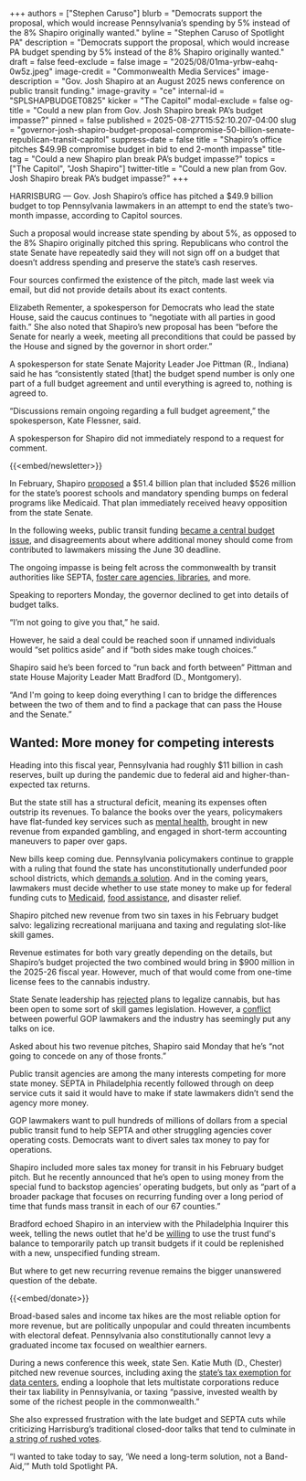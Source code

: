 +++
authors = ["Stephen Caruso"]
blurb = "Democrats support the proposal, which would increase Pennsylvania’s spending by 5% instead of the 8% Shapiro originally wanted."
byline = "Stephen Caruso of Spotlight PA"
description = "Democrats support the proposal, which would increase PA budget spending by 5% instead of the 8% Shapiro originally wanted."
draft = false
feed-exclude = false
image = "2025/08/01ma-yrbw-eahq-0w5z.jpeg"
image-credit = "Commonwealth Media Services"
image-description = "Gov. Josh Shapiro at an August 2025 news conference on public transit funding."
image-gravity = "ce"
internal-id = "SPLSHAPBUDGET0825"
kicker = "The Capitol"
modal-exclude = false
og-title = "Could a new plan from Gov. Josh Shapiro break PA’s budget impasse?"
pinned = false
published = 2025-08-27T15:52:10.207-04:00
slug = "governor-josh-shapiro-budget-proposal-compromise-50-billion-senate-republican-transit-capitol"
suppress-date = false
title = "Shapiro’s office pitches $49.9B compromise budget in bid to end 2-month impasse"
title-tag = "Could a new Shapiro plan break PA’s budget impasse?"
topics = ["The Capitol", "Josh Shapiro"]
twitter-title = "Could a new plan from Gov. Josh Shapiro break PA’s budget impasse?"
+++

HARRISBURG — Gov. Josh Shapiro’s office has pitched a $49.9 billion budget to top Pennsylvania lawmakers in an attempt to end the state’s two-month impasse, according to Capitol sources.

Such a proposal would increase state spending by about 5%, as opposed to the 8% Shapiro originally pitched this spring. Republicans who control the state Senate have repeatedly said they will not sign off on a budget that doesn’t address spending and preserve the state’s cash reserves.

Four sources confirmed the existence of the pitch, made last week via email, but did not provide details about its exact contents.

Elizabeth Rementer, a spokesperson for Democrats who lead the state House, said the caucus continues to “negotiate with all parties in good faith.” She also noted that Shapiro’s new proposal has been “before the Senate for nearly a week, meeting all preconditions that could be passed by the House and signed by the governor in short order.”

A spokesperson for state Senate Majority Leader Joe Pittman (R., Indiana) said he has “consistently stated \[that\] the budget spend number is only one part of a full budget agreement and until everything is agreed to, nothing is agreed to.

“Discussions remain ongoing regarding a full budget agreement,” the spokesperson, Kate Flessner, said.

A spokesperson for Shapiro did not immediately respond to a request for comment.

{{<embed/newsletter>}}

In February, Shapiro <a href="https://www.spotlightpa.org/statecollege/2025/02/pennsylvania-shapiro-budget-rural-hospitals-medicaid-medicare-health-care-agriculture-outdoor-recreation/">proposed</a> a $51.4 billion plan that included $526 million for the state’s poorest schools and mandatory spending bumps on federal programs like Medicaid. That plan immediately received heavy opposition from the state Senate.

In the following weeks, public transit funding <a href="https://www.spotlightpa.org/news/2025/08/pennsylvania-budget-impasse-septa-transit-funding-joe-pittman-state-senate-capitol/">became a central budget issue</a>, and disagreements about where additional money should come from contributed to lawmakers missing the June 30 deadline.

The ongoing impasse is being felt across the commonwealth by transit authorities like SEPTA, <a href="https://www.spotlightpa.org/news/2025/08/budget-impasse-pennsylvania-funding-libraries-foster-care-schools-capitol/">foster care agencies, libraries</a>, and more.

Speaking to reporters Monday, the governor declined to get into details of budget talks.

“I’m not going to give you that,” he said.

However, he said a deal could be reached soon if unnamed individuals would “set politics aside” and if “both sides make tough choices.”

Shapiro said he’s been forced to “run back and forth between” Pittman and state House Majority Leader Matt Bradford (D., Montgomery).

“And I&#39;m going to keep doing everything I can to bridge the differences between the two of them and to find a package that can pass the House and the Senate.”

## Wanted: More money for competing interests

Heading into this fiscal year, Pennsylvania had roughly $11 billion in cash reserves, built up during the pandemic due to federal aid and higher-than-expected tax returns.

But the state still has a structural deficit, meaning its expenses often outstrip its revenues. To balance the books over the years, policymakers have flat-funded key services such as <a href="https://www.spotlightpa.org/news/2025/07/pennsylvania-community-mental-health-crisis-funding-olmstead-implementation-health/">mental health</a>, brought in new revenue from expanded gambling, and engaged in short-term accounting maneuvers to paper over gaps.

New bills keep coming due. Pennsylvania policymakers continue to grapple with a ruling that found the state has unconstitutionally underfunded poor school districts, which <a href="https://www.spotlightpa.org/news/2025/03/pennsylvania-school-aid-distribution-controversy/">demands a solution</a>. And in the coming years, lawmakers must decide whether to use state money to make up for federal funding cuts to <a href="https://www.spotlightpa.org/statecollege/2025/07/medicaid-pennsylvania-trump-federal-budget-rural-hospitals/">Medicaid</a>, <a href="https://www.spotlightpa.org/news/2025/07/trump-big-beautiful-bill-snap-food-stamps-pennsylvania/">food assistance</a>, and disaster relief.

Shapiro pitched new revenue from two sin taxes in his February budget salvo: legalizing recreational marijuana and taxing and regulating slot-like skill games.

Revenue estimates for both vary greatly depending on the details, but Shapiro’s budget projected the two combined would bring in $900 million in the 2025-26 fiscal year. However, much of that would come from one-time license fees to the cannabis industry.

State Senate leadership has <a href="https://www.spotlightpa.org/news/2025/05/pennsylvania-state-store-legal-weed-rejected/">rejected</a> plans to legalize cannabis, but has been open to some sort of skill games legislation. However, a <a href="https://www.spotlightpa.org/news/2025/08/pennsylvania-budget-impasse-septa-transit-funding-joe-pittman-state-senate-capitol/#:~:text=Last%20month%2C%20conflicts,as%20a%20client.">conflict</a> between powerful GOP lawmakers and the industry has seemingly put any talks on ice.

Asked about his two revenue pitches, Shapiro said Monday that he’s “not going to concede on any of those fronts.”

Public transit agencies are among the many interests competing for more state money. SEPTA in Philadelphia recently followed through on deep service cuts it said it would have to make if state lawmakers didn’t send the agency more money.

GOP lawmakers want to pull hundreds of millions of dollars from a special public transit fund to help SEPTA and other struggling agencies cover operating costs. Democrats want to divert sales tax money to pay for operations.

Shapiro included more sales tax money for transit in his February budget pitch. But he recently announced that he’s open to using money from the special fund to backstop agencies’ operating budgets, but only as “part of a broader package that focuses on recurring funding over a long period of time that funds mass transit in each of our 67 counties.”

Bradford echoed Shapiro in an interview with the Philadelphia Inquirer this week, telling the news outlet that he&#39;d be <a href="https://www.inquirer.com/politics/pennsylvania/matt-bradford-public-transportation-trust-fund-20250827.html">willing</a> to use the trust fund&#39;s balance to temporarily patch up transit budgets if it could be replenished with a new, unspecified funding stream.

But where to get new recurring revenue remains the bigger unanswered question of the debate.

{{<embed/donate>}}

Broad-based sales and income tax hikes are the most reliable option for more revenue, but are politically unpopular and could threaten incumbents with electoral defeat. Pennsylvania also constitutionally cannot levy a graduated income tax focused on wealthier earners.

During a news conference this week, state Sen. Katie Muth (D., Chester) pitched new revenue sources, including axing the <a href="https://www.spotlightpa.org/news/2025/06/amazon-data-centers-pennsylvania-tax-break-energy-grid/">state’s tax exemption for data centers</a>, ending a loophole that lets multistate corporations reduce their tax liability in Pennsylvania, or taxing “passive, invested wealth by some of the richest people in the commonwealth.”

She also expressed frustration with the late budget and SEPTA cuts while criticizing Harrisburg’s traditional closed-door talks that tend to culminate in <a href="https://www.spotlightpa.org/news/2025/07/how-harrisburg-works-vehicle-bill-budget-deal-pennsylvania/">a string of rushed votes</a>.

“I wanted to take today to say, ‘We need a long-term solution, not a Band-Aid,’” Muth told Spotlight PA.

